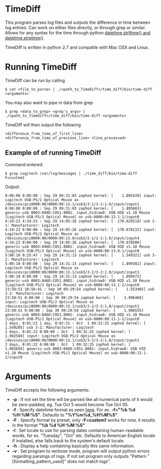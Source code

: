 TimeDiff
========

This program parses log files and outputs the difference in time between log entries. Can work on either files directly, or through grep or similar. Allows for any syntax for the time through python [datetime.strftime() and datetime.strptime()](https://docs.python.org/2/library/datetime.html#strftime-and-strptime-behavior "Syntax for entering time formats").

TimeDiff is written in python 2.7 and compatile with Mac OSX and Linux.

Running TimeDiff
================

TimeDiff can be run by calling

    $ cat <file_to_parse> | ./<path_to_TimeDiff>/time_diff/bin/time-diff <arguments>

You may also want to pipe in data from grep

    $ grep <data_to_grep> <grep's_args> | ./<path_to_TimeDiff>/time_diff/bin/time-diff <arguments>

TimeDiff will then output the following

    <difference_from_time_of_first_line> <difference_from_time_of_previous_line> <line_processed>

Example of of running TimeDiff
------------------------------

Command entered:

    $ grep Logitech /var/log/messages | ./time_diff/bin/time-diff F=custom1
    
Output:

    
    0:00:00 0:00:00 : Sep 29 09:31:03 zaphod kernel: [    1.895439] input: Logitech USB-PS/2 Optical Mouse as /devices/pci0000:00/0000:00:13.1/usb3/3-1/3-1:1.0/input/input1
    0:00:00 0:00:00 : Sep 29 09:31:03 zaphod kernel: [    1.895683] generic-usb 0003:046D:C051.0001: input,hidraw0: USB HID v1.10 Mouse [Logitech USB-PS/2 Optical Mouse] on usb-0000:00:13.1-1/input0
    4:34:23 4:34:23 : Sep 29 14:05:26 zaphod kernel: [  170.629218] usb 2-1: Manufacturer: Logitech
    4:34:23 0:00:00 : Sep 29 14:05:26 zaphod kernel: [  170.678132] input: Logitech USB-PS/2 Optical Mouse as /devices/pci0000:00/0000:00:13.0/usb2/2-1/2-1:1.0/input/input4
    4:34:23 0:00:00 : Sep 29 14:05:26 zaphod kernel: [  170.678506] generic-usb 0003:046D:C051.0001: input,hidraw0: USB HID v1.10 Mouse [Logitech USB-PS/2 Optical Mouse] on usb-0000:00:13.0-1/input0
    5:00:10 0:25:47 : Sep 29 14:31:13 zaphod kernel: [    1.549321] usb 3-2: Manufacturer: Logitech
    5:00:10 0:00:00 : Sep 29 14:31:13 zaphod kernel: [    1.899382] input: Logitech USB-PS/2 Optical Mouse as /devices/pci0000:00/0000:00:13.1/usb3/3-2/3-2:1.0/input/input1
    5:00:10 0:00:00 : Sep 29 14:31:13 zaphod kernel: [    1.899472] generic-usb 0003:046D:C051.0001: input,hidraw0: USB HID v1.10 Mouse [Logitech USB-PS/2 Optical Mouse] on usb-0000:00:13.1-2/input0
    23:58:51 18:58:41 : Sep 30 09:29:54 zaphod kernel: [    1.553405] usb 3-2: Manufacturer: Logitech
    23:58:51 0:00:00 : Sep 30 09:29:54 zaphod kernel: [    1.906468] input: Logitech USB-PS/2 Optical Mouse as /devices/pci0000:00/0000:00:13.1/usb3/3-2/3-2:1.0/input/input1
    23:58:51 0:00:00 : Sep 30 09:29:54 zaphod kernel: [    1.906555] generic-usb 0003:046D:C051.0001: input,hidraw0: USB HID v1.10 Mouse [Logitech USB-PS/2 Optical Mouse] on usb-0000:00:13.1-2/input0
    2 days, 0:01:22 1 day, 0:02:31 : Oct  1 09:32:25 zaphod kernel: [    1.549285] usb 3-2: Manufacturer: Logitech
    2 days, 0:01:22 0:00:00 : Oct  1 09:32:25 zaphod kernel: [    1.902569] input: Logitech USB-PS/2 Optical Mouse as /devices/pci0000:00/0000:00:13.1/usb3/3-2/3-2:1.0/input/input1
    2 days, 0:01:22 0:00:00 : Oct  1 09:32:25 zaphod kernel: [    1.902656] generic-usb 0003:046D:C051.0001: input,hidraw0: USB HID v1.10 Mouse [Logitech USB-PS/2 Optical Mouse] on usb-0000:00:13.1-2/input0

Arguments
=========

TimeDiff accepts the following arguments:

* **-p** : If not set the time will be parsed like all numerical parts of it would be zero-padded, eg. Tue Oct 5 would become Tue Oct 05.
* **-f** : Specify datetime format as seen [here](https://docs.python.org/2/library/datetime.html#strftime-and-strptime-behavior "Syntax for entering time formats"). For ex. **-f="%b %d %H:%M:%S"**. Defaults to **"%Y%m%d_%H%M%S"**.
* **-F** : Specify format by preset, only **-F=custom1** works for now, it results in the format **"%b %d %H:%M:%S"**
* **-l** : Set locale to use for parsing dates containing human-readable words, for ex. "Tuesday", "Oct" etc. Defaults to American English locale if installed, else falls back to the system's default locale.
* **-h** : Display a help containing basically this same information.
* **-v** : Set program to verbose mode, program will output python errors regarding parsings of logs. If not set program only outputs "Pattern "[formatting_pattern_used]" does not match logs".
